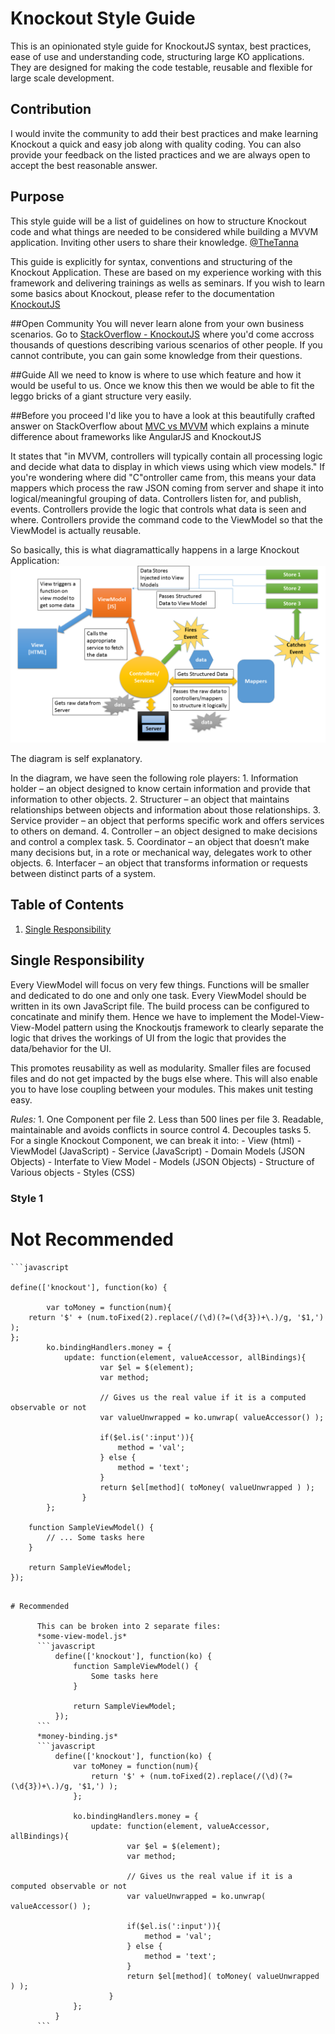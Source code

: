 # Knockout Style Guide
This is an opinionated style guide for KnockoutJS syntax, best practices, ease of use and understanding code, structuring large KO applications. They are designed for making the code testable, reusable and flexible for large scale development. 

## Contribution
I would invite the community to add their best practices and make learning Knockout a quick and easy job along with quality coding. You can also provide your feedback on the listed practices and we are always open to accept the best reasonable answer.

## Purpose
This style guide will be a list of guidelines on how to structure Knockout code and what things are needed to be considered while building a MVVM application. Inviting other users to share their knowledge. [@TheTanna](//twitter.com/TheTanna)

This guide is explicitly for syntax, conventions and structuring of the Knockout Application. These are based on my experience working with this framework and delivering trainings as wells as seminars. If you wish to learn some basics about Knockout, please refer to the documentation [KnockoutJS](//knockoutjs.com/)

##Open Community
You will never learn alone from your own business scenarios. Go to [StackOverflow - KnockoutJS](//stackoverflow.com/questions/tagged/knockout.js) where you'd come accross thousands of questions describing various scenarios of other people. If you cannot contribute, you can gain some knowledge from their questions. 

##Guide
All we need to know is where to use which feature and how it would be useful to us. Once we know this then we would be able to fit the leggo bricks of a giant structure very easily.

##Before you proceed
I'd like you to have a look at this beautifully crafted answer on StackOverflow about [MVC vs MVVM](//stackoverflow.com/questions/667781/what-is-the-difference-between-mvc-and-mvvm) which explains a minute difference about frameworks like AngularJS and KnockoutJS

It states that "in MVVM, controllers will typically contain all processing logic and decide what data to display in which views using which view models." If you're wondering where did "C"ontroller came from, this means your data mappers which process the raw JSON coming from server and shape it into logical/meaningful grouping of data. Controllers listen for, and publish, events. Controllers provide the logic that controls what data is seen and where. Controllers provide the command code to the ViewModel so that the ViewModel is actually reusable.

So basically, this is what diagramattically happens in a large Knockout Application:
![MVVM Knockout Application Flow](https://raw.githubusercontent.com/ankittanna/knockout-style-guide/master/Slide1.PNG)

The diagram is self explanatory. 

In the diagram, we have seen the following role players:
    1. Information holder – an object designed to know certain information and provide that information to other objects.
    2. Structurer – an object that maintains relationships between objects and information about those relationships.
    3. Service provider – an object that performs specific work and offers services to others on demand.
    4. Controller – an object designed to make decisions and control a complex task.
    5. Coordinator – an object that doesn’t make many decisions but, in a rote or mechanical way, delegates work to other objects.
    6. Interfacer – an object that transforms information or requests between distinct parts of a system.

## Table of Contents

  1. [Single Responsibility](#single-responsibility)

## Single Responsibility

Every ViewModel will focus on very few things. Functions will be smaller and dedicated to do one and only one task. Every ViewModel should be written in its own JavaScript file. The build process can be configured to concatinate and minify them. Hence we have to implement the Model-View-View-Model pattern using the Knockoutjs framework to clearly separate the logic that drives the workings of UI from the logic that provides the data/behavior for the UI.

This promotes reusability as well as modularity. Smaller files are focused files and do not get impacted by the bugs else where.
This will also enable you to have lose coupling between your modules.
This makes unit testing easy.

*Rules:*
    1. One Component per file
    2. Less than 500 lines per file
    3. Readable, maintainable and avoids conflicts in source control
    4. Decouples tasks
    5. For a single Knockout Component, we can break it into: 
        - View (html)
        - ViewModel (JavaScript)
        - Service (JavaScript)
        - Domain Models (JSON Objects) - Interfate to View Model
        - Models (JSON Objects) - Structure of Various objects
        - Styles (CSS)
    
### Style 1 
# Not Recommended
    ```javascript
  
    define(['knockout'], function(ko) {
            
            var toMoney = function(num){
		return '$' + (num.toFixed(2).replace(/(\d)(?=(\d{3})+\.)/g, '$1,') );
	};
            ko.bindingHandlers.money = {
                update: function(element, valueAccessor, allBindings){
                        var $el = $(element);
                        var method;

                        // Gives us the real value if it is a computed observable or not
                        var valueUnwrapped = ko.unwrap( valueAccessor() );

                        if($el.is(':input')){
                            method = 'val';
                        } else {
                            method = 'text';
                        }
                        return $el[method]( toMoney( valueUnwrapped ) );
                    }
            };
        
        function SampleViewModel() {
            // ... Some tasks here
        }
        
        return SampleViewModel;
    });
  
  ```
  
# Recommended
  
        This can be broken into 2 separate files:
        *some-view-model.js*
        ```javascript
            define(['knockout'], function(ko) { 
                function SampleViewModel() {
                    Some tasks here
                }

                return SampleViewModel;
            });
        ```   
        *money-binding.js*
        ```javascript
            define(['knockout'], function(ko) {
                var toMoney = function(num){
                    return '$' + (num.toFixed(2).replace(/(\d)(?=(\d{3})+\.)/g, '$1,') );
                };

                ko.bindingHandlers.money = {
                    update: function(element, valueAccessor, allBindings){
                            var $el = $(element);
                            var method;

                            // Gives us the real value if it is a computed observable or not
                            var valueUnwrapped = ko.unwrap( valueAccessor() );

                            if($el.is(':input')){
                                method = 'val';
                            } else {
                                method = 'text';
                            }
                            return $el[method]( toMoney( valueUnwrapped ) );
                        }
                };
            }
        ```